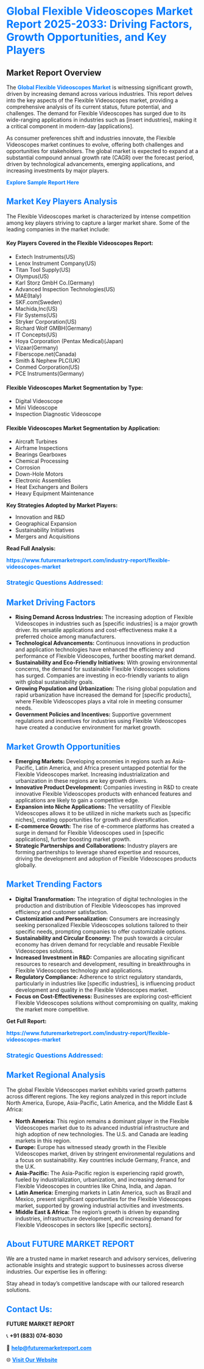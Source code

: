 <h1 style="color: #007BFF;">Global Flexible Videoscopes Market Report 2025-2033: Driving Factors, Growth Opportunities, and Key Players</h1>

<section id="overview">
<h2>Market Report Overview</h2>
<p>The <a href="https://www.futuremarketreport.com/industry-report/flexible-videoscopes-market" style="color: #007BFF; text-decoration: none;"><strong>Global Flexible Videoscopes Market</strong></a> is witnessing significant growth, driven by increasing demand across various industries. This report delves into the key aspects of the Flexible Videoscopes market, providing a comprehensive analysis of its current status, future potential, and challenges. The demand for Flexible Videoscopes has surged due to its wide-ranging applications in industries such as [insert industries], making it a critical component in modern-day [applications].</p>
<p>As consumer preferences shift and industries innovate, the Flexible Videoscopes market continues to evolve, offering both challenges and opportunities for stakeholders. The global market is expected to expand at a substantial compound annual growth rate (CAGR) over the forecast period, driven by technological advancements, emerging applications, and increasing investments by major players.</p>
</section>

<section id="overview">
<p><a href="https://www.futuremarketreport.com/request-sample/reportId=75064" style="color: #007BFF; text-decoration: none;"><strong>Explore Sample Report Here</strong></a></p>
</section>

<section id="key-players">
<h2 style="color: #007BFF;">Market Key Players Analysis</h2>
<p>The Flexible Videoscopes market is characterized by intense competition among key players striving to capture a larger market share. Some of the leading companies in the market include:</p>
<h4>Key Players Covered in the Flexible Videoscopes Report:</h4>
<ul><li>Extech Instruments(US)</li><li>Lenox Instrument Company(US)</li><li>Titan Tool Supply(US)</li><li>Olympus(US)</li><li>Karl Storz GmbH Co.(Germany)</li><li>Advanced Inspection Technologies(US)</li><li>MAE(Italy)</li><li>SKF.com(Sweden)</li><li>Machida,Inc(US)</li><li>Flir Systems(US)</li><li>Stryker Corporation(US)</li><li>Richard Wolf GMBH(Germany)</li><li>IT Concepts(US)</li><li>Hoya Corporation (Pentax Medical)(Japan)</li><li>Vizaar(Germany)</li><li>Fiberscope.net(Canada)</li><li>Smith &amp; Nephew PLC(UK)</li><li>Conmed Corporation(US)</li><li>PCE Instruments(Germany)</li></ul>
<h4>Flexible Videoscopes Market Segmentation by Type:</h4>
<ul><li>Digital Videoscope</li><li>Mini Videoscope</li><li>Inspection Diagnostic Videoscope</li></ul>

<h4>Flexible Videoscopes Market Segmentation by Application:</h4>
<ul><li>Aircraft Turbines</li><li>Airframe Inspections</li><li>Bearings Gearboxes</li><li>Chemical Processing</li><li>Corrosion</li><li>Down-Hole Motors</li><li>Electronic Assemblies</li><li>Heat Exchangers and Boilers</li><li>Heavy Equipment Maintenance</li></ul>
<p><strong>Key Strategies Adopted by Market Players:</strong></p>
<ul>
<li>Innovation and R&D</li>
<li>Geographical Expansion</li>
<li>Sustainability Initiatives</li>
<li>Mergers and Acquisitions</li>
</ul>
</section>

<section>
<p><strong>Read Full Analysis: </strong></p><a href="https://www.futuremarketreport.com/industry-report/flexible-videoscopes-market" style="color: #007BFF; text-decoration: none;"><strong>https://www.futuremarketreport.com/industry-report/flexible-videoscopes-market</strong></a>
<h3 style="color: #007BFF;">Strategic Questions Addressed:</h3>
</section>

<section id="driving-factors">
<h2 style="color: #007BFF;">Market Driving Factors</h2>
<ul>
<li><strong>Rising Demand Across Industries:</strong> The increasing adoption of Flexible Videoscopes in industries such as [specific industries] is a major growth driver. Its versatile applications and cost-effectiveness make it a preferred choice among manufacturers.</li>
<li><strong>Technological Advancements:</strong> Continuous innovations in production and application technologies have enhanced the efficiency and performance of Flexible Videoscopes, further boosting market demand.</li>
<li><strong>Sustainability and Eco-Friendly Initiatives:</strong> With growing environmental concerns, the demand for sustainable Flexible Videoscopes solutions has surged. Companies are investing in eco-friendly variants to align with global sustainability goals.</li>
<li><strong>Growing Population and Urbanization:</strong> The rising global population and rapid urbanization have increased the demand for [specific products], where Flexible Videoscopes plays a vital role in meeting consumer needs.</li>
<li><strong>Government Policies and Incentives:</strong> Supportive government regulations and incentives for industries using Flexible Videoscopes have created a conducive environment for market growth.</li>
</ul>
</section>

<section id="growth-opportunities">
<h2 style="color: #007BFF;">Market Growth Opportunities</h2>
<ul>
<li><strong>Emerging Markets:</strong> Developing economies in regions such as Asia-Pacific, Latin America, and Africa present untapped potential for the Flexible Videoscopes market. Increasing industrialization and urbanization in these regions are key growth drivers.</li>
<li><strong>Innovative Product Development:</strong> Companies investing in R&D to create innovative Flexible Videoscopes products with enhanced features and applications are likely to gain a competitive edge.</li>
<li><strong>Expansion into Niche Applications:</strong> The versatility of Flexible Videoscopes allows it to be utilized in niche markets such as [specific niches], creating opportunities for growth and diversification.</li>
<li><strong>E-commerce Growth:</strong> The rise of e-commerce platforms has created a surge in demand for Flexible Videoscopes used in [specific applications], further boosting market growth.</li>
<li><strong>Strategic Partnerships and Collaborations:</strong> Industry players are forming partnerships to leverage shared expertise and resources, driving the development and adoption of Flexible Videoscopes products globally.</li>
</ul>
</section>

<section id="trending-factors">
<h2 style="color: #007BFF;">Market Trending Factors</h2>
<ul>
<li><strong>Digital Transformation:</strong> The integration of digital technologies in the production and distribution of Flexible Videoscopes has improved efficiency and customer satisfaction.</li>
<li><strong>Customization and Personalization:</strong> Consumers are increasingly seeking personalized Flexible Videoscopes solutions tailored to their specific needs, prompting companies to offer customizable options.</li>
<li><strong>Sustainability and Circular Economy:</strong> The push towards a circular economy has driven demand for recyclable and reusable Flexible Videoscopes solutions.</li>
<li><strong>Increased Investment in R&D:</strong> Companies are allocating significant resources to research and development, resulting in breakthroughs in Flexible Videoscopes technology and applications.</li>
<li><strong>Regulatory Compliance:</strong> Adherence to strict regulatory standards, particularly in industries like [specific industries], is influencing product development and quality in the Flexible Videoscopes market.</li>
<li><strong>Focus on Cost-Effectiveness:</strong> Businesses are exploring cost-efficient Flexible Videoscopes solutions without compromising on quality, making the market more competitive.</li>
</ul>
</section>

<section>
<p><strong>Get Full Report: </strong></p><a href="https://www.futuremarketreport.com/industry-report/flexible-videoscopes-market" style="color: #007BFF; text-decoration: none;"><strong>https://www.futuremarketreport.com/industry-report/flexible-videoscopes-market</strong></a>
<h3 style="color: #007BFF;">Strategic Questions Addressed:</h3>
</section>


<section id="regional-analysis">
<h2 style="color: #007BFF;">Market Regional Analysis</h2>
<p>The global Flexible Videoscopes market exhibits varied growth patterns across different regions. The key regions analyzed in this report include North America, Europe, Asia-Pacific, Latin America, and the Middle East & Africa:</p>
<ul>
<li><strong>North America:</strong> This region remains a dominant player in the Flexible Videoscopes market due to its advanced industrial infrastructure and high adoption of new technologies. The U.S. and Canada are leading markets in this region.</li>
<li><strong>Europe:</strong> Europe has witnessed steady growth in the Flexible Videoscopes market, driven by stringent environmental regulations and a focus on sustainability. Key countries include Germany, France, and the U.K.</li>
<li><strong>Asia-Pacific:</strong> The Asia-Pacific region is experiencing rapid growth, fueled by industrialization, urbanization, and increasing demand for Flexible Videoscopes in countries like China, India, and Japan.</li>
<li><strong>Latin America:</strong> Emerging markets in Latin America, such as Brazil and Mexico, present significant opportunities for the Flexible Videoscopes market, supported by growing industrial activities and investments.</li>
<li><strong>Middle East & Africa:</strong> The region’s growth is driven by expanding industries, infrastructure development, and increasing demand for Flexible Videoscopes in sectors like [specific sectors].</li>
</ul>
</section>

<footer>
<h2 style="color: #007BFF;">About FUTURE MARKET REPORT</h2>
<p>We are a trusted name in market research and advisory services, delivering actionable insights and strategic support to businesses across diverse industries. Our expertise lies in offering:</p>

<p>Stay ahead in today’s competitive landscape with our tailored research solutions.</p>

<h2 style="color: #007BFF;">Contact Us:</h2>
<p><strong>FUTURE MARKET REPORT</strong></p>
<p>📞 <strong>+91 (883) 074-8030</strong></p>
<p>📧 <strong><a href="mailto:help@futuremarketreport.com" style="color: #007BFF;">help@futuremarketreport.com</a></strong></p>
<p>🌐 <strong><a href="https://www.futuremarketreport.com/" style="color: #007BFF;">Visit Our Website</a></strong></p>
</footer>
